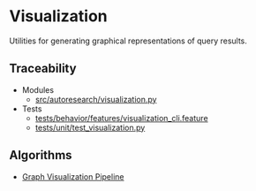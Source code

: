 # Visualization

Utilities for generating graphical representations of query results.

## Traceability

- Modules
  - [src/autoresearch/visualization.py][m1]
- Tests
  - [tests/behavior/features/visualization_cli.feature][t1]
  - [tests/unit/test_visualization.py][t2]

## Algorithms

- [Graph Visualization Pipeline](../algorithms/visualization.md)

[m1]: ../../src/autoresearch/visualization.py
[t1]: ../../tests/behavior/features/visualization_cli.feature
[t2]: ../../tests/unit/test_visualization.py
